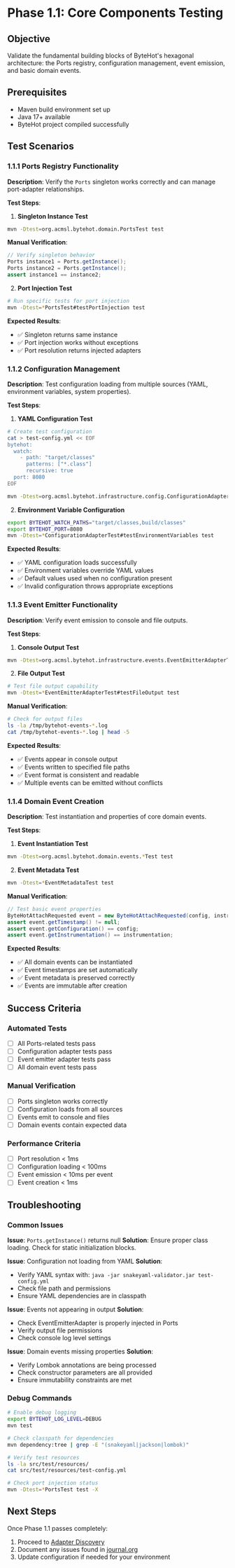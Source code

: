 # Phase 1.1: Core Components Testing

## Objective
Validate the fundamental building blocks of ByteHot's hexagonal architecture: the Ports registry, configuration management, event emission, and basic domain events.

## Prerequisites
- Maven build environment set up
- Java 17+ available
- ByteHot project compiled successfully

## Test Scenarios

### 1.1.1 Ports Registry Functionality

**Description**: Verify the `Ports` singleton works correctly and can manage port-adapter relationships.

**Test Steps**:

1. **Singleton Instance Test**
```bash
mvn -Dtest=org.acmsl.bytehot.domain.PortsTest test
```

**Manual Verification**:
```java
// Verify singleton behavior
Ports instance1 = Ports.getInstance();
Ports instance2 = Ports.getInstance();
assert instance1 == instance2;
```

2. **Port Injection Test**
```bash
# Run specific tests for port injection
mvn -Dtest=*PortsTest#testPortInjection test
```

**Expected Results**:
- ✅ Singleton returns same instance
- ✅ Port injection works without exceptions
- ✅ Port resolution returns injected adapters

### 1.1.2 Configuration Management

**Description**: Test configuration loading from multiple sources (YAML, environment variables, system properties).

**Test Steps**:

1. **YAML Configuration Test**
```bash
# Create test configuration
cat > test-config.yml << EOF
bytehot:
  watch:
    - path: "target/classes"
      patterns: ["*.class"]
      recursive: true
  port: 8080
EOF

mvn -Dtest=org.acmsl.bytehot.infrastructure.config.ConfigurationAdapterTest test
```

2. **Environment Variable Configuration**
```bash
export BYTEHOT_WATCH_PATHS="target/classes,build/classes"
export BYTEHOT_PORT=8080
mvn -Dtest=*ConfigurationAdapterTest#testEnvironmentVariables test
```

**Expected Results**:
- ✅ YAML configuration loads successfully
- ✅ Environment variables override YAML values
- ✅ Default values used when no configuration present
- ✅ Invalid configuration throws appropriate exceptions

### 1.1.3 Event Emitter Functionality

**Description**: Verify event emission to console and file outputs.

**Test Steps**:

1. **Console Output Test**
```bash
mvn -Dtest=org.acmsl.bytehot.infrastructure.events.EventEmitterAdapterTest test
```

2. **File Output Test**
```bash
# Test file output capability
mvn -Dtest=*EventEmitterAdapterTest#testFileOutput test
```

**Manual Verification**:
```bash
# Check for output files
ls -la /tmp/bytehot-events-*.log
cat /tmp/bytehot-events-*.log | head -5
```

**Expected Results**:
- ✅ Events appear in console output
- ✅ Events written to specified file paths
- ✅ Event format is consistent and readable
- ✅ Multiple events can be emitted without conflicts

### 1.1.4 Domain Event Creation

**Description**: Test instantiation and properties of core domain events.

**Test Steps**:

1. **Event Instantiation Test**
```bash
mvn -Dtest=org.acmsl.bytehot.domain.events.*Test test
```

2. **Event Metadata Test**
```bash
mvn -Dtest=*EventMetadataTest test
```

**Manual Verification**:
```java
// Test basic event properties
ByteHotAttachRequested event = new ByteHotAttachRequested(config, instrumentation);
assert event.getTimestamp() != null;
assert event.getConfiguration() == config;
assert event.getInstrumentation() == instrumentation;
```

**Expected Results**:
- ✅ All domain events can be instantiated
- ✅ Event timestamps are set automatically
- ✅ Event metadata is preserved correctly
- ✅ Events are immutable after creation

## Success Criteria

### Automated Tests
- [ ] All Ports-related tests pass
- [ ] Configuration adapter tests pass
- [ ] Event emitter adapter tests pass
- [ ] All domain event tests pass

### Manual Verification
- [ ] Ports singleton works correctly
- [ ] Configuration loads from all sources
- [ ] Events emit to console and files
- [ ] Domain events contain expected data

### Performance Criteria
- [ ] Port resolution < 1ms
- [ ] Configuration loading < 100ms
- [ ] Event emission < 10ms per event
- [ ] Event creation < 1ms

## Troubleshooting

### Common Issues

**Issue**: `Ports.getInstance()` returns null
**Solution**: Ensure proper class loading. Check for static initialization blocks.

**Issue**: Configuration not loading from YAML
**Solution**: 
- Verify YAML syntax with: `java -jar snakeyaml-validator.jar test-config.yml`
- Check file path and permissions
- Ensure YAML dependencies are in classpath

**Issue**: Events not appearing in output
**Solution**:
- Check EventEmitterAdapter is properly injected in Ports
- Verify output file permissions
- Check console log level settings

**Issue**: Domain events missing properties
**Solution**:
- Verify Lombok annotations are being processed
- Check constructor parameters are all provided
- Ensure immutability constraints are met

### Debug Commands

```bash
# Enable debug logging
export BYTEHOT_LOG_LEVEL=DEBUG
mvn test

# Check classpath for dependencies
mvn dependency:tree | grep -E "(snakeyaml|jackson|lombok)"

# Verify test resources
ls -la src/test/resources/
cat src/test/resources/test-config.yml

# Check port injection status
mvn -Dtest=*PortsTest test -X
```

## Next Steps

Once Phase 1.1 passes completely:
1. Proceed to [Adapter Discovery](adapter-discovery.md)
2. Document any issues found in [journal.org](../../../journal.org)
3. Update configuration if needed for your environment